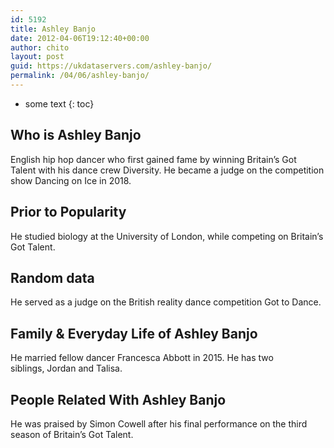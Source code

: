 ```yaml
---
id: 5192
title: Ashley Banjo
date: 2012-04-06T19:12:40+00:00
author: chito
layout: post
guid: https://ukdataservers.com/ashley-banjo/
permalink: /04/06/ashley-banjo/
---
```


* some text
{: toc}
          
          
## Who is  Ashley Banjo
                  
                  
                  
English hip hop dancer who first gained fame by winning Britain&#8217;s Got Talent with his dance crew Diversity. He became a judge on the competition show Dancing on Ice in 2018. 
                  
                
                
                
## Prior to Popularity 
                  
                  
                  
He studied biology at the University of London, while competing on Britain&#8217;s Got Talent.
                  
                
                
                
## Random data 
                  
                  
                  
He served as a judge on the British reality dance competition Got to Dance. 
                  
                
                
                
## Family & Everyday Life of Ashley Banjo
                  
                  
                  
He married fellow dancer Francesca Abbott in 2015. He has two siblings, Jordan and Talisa. 
                  
                
                
                
## People Related With  Ashley Banjo
                  
                  
                  
He was praised by Simon Cowell after his final performance on the third season of Britain&#8217;s Got Talent.
                  
                
              
            
          
          
          
    
    
  
